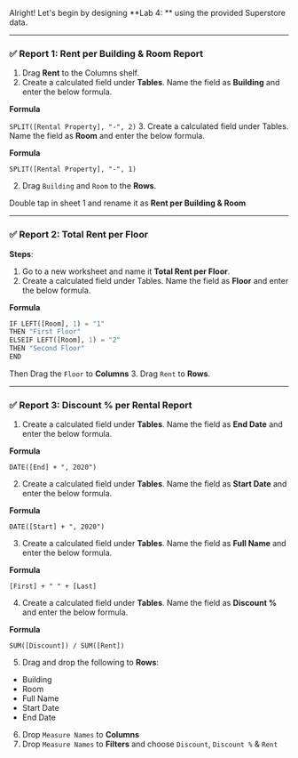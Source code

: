 Alright! Let's begin by designing **Lab 4: ** using the provided Superstore data.



---

### ✅ **Report 1: Rent per Building & Room Report**

1. Drag **Rent** to the Columns shelf.
2. Create a calculated field under **Tables**. Name the field as **Building** and enter the below formula.

**Formula**

`SPLIT([Rental Property], "-", 2)`
3. Create a calculated field under Tables. Name the field as **Room** and enter the below formula.

**Formula**

`SPLIT([Rental Property], "-", 1)`

2. Drag `Building` and `Room` to the **Rows**.

Double tap in sheet 1 and rename it as **Rent per Building & Room**


---

### ✅ **Report 2: Total Rent per Floor**


**Steps**:
1. Go to a new worksheet and name it **Total Rent per Floor**.
2. Create a calculated field under Tables. Name the field as **Floor** and enter the below formula.

**Formula**

```python
IF LEFT([Room], 1) = "1"
THEN "First Floor" 
ELSEIF LEFT([Room], 1) = "2" 
THEN "Second Floor" 
END
```
Then Drag the `Floor` to **Columns**
3. Drag `Rent` to **Rows**.

---

### ✅ **Report 3: Discount % per Rental Report**


1. Create a calculated field under **Tables**. Name the field as **End Date** and enter the below formula.

**Formula**

`DATE([End] + ", 2020")`

2. Create a calculated field under **Tables**. Name the field as **Start Date** and enter the below formula.

**Formula**

`DATE([Start] + ", 2020")`

3. Create a calculated field under **Tables**. Name the field as **Full Name** and enter the below formula.

**Formula**

`[First] + " " + [Last]`

4. Create a calculated field under **Tables**. Name the field as **Discount %** and enter the below formula.

**Formula**

`SUM([Discount]) / SUM([Rent])`

5. Drag and drop the following to **Rows**:
- Building
- Room
- Full Name 
- Start Date
- End Date

6. Drop `Measure Names` to **Columns**
7. Drop `Measure Names` to **Filters** and choose `Discount`, `Discount %` & `Rent`
